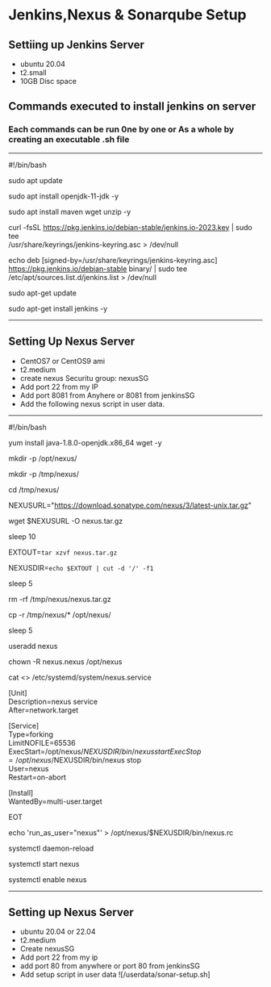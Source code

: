 # Jenkins,Nexus & Sonarqube Setup
## Settiing up Jenkins Server
- ubuntu 20.04
- t2.small
- 10GB Disc space

## Commands executed to install jenkins on server

### Each commands can be run 0ne by one or As a whole by creating an executable .sh file

---
#!/bin/bash

sudo apt update

sudo apt install openjdk-11-jdk -y

sudo apt install maven wget unzip -y

curl -fsSL https://pkg.jenkins.io/debian-stable/jenkins.io-2023.key | sudo tee \
  /usr/share/keyrings/jenkins-keyring.asc > /dev/null
  
echo deb [signed-by=/usr/share/keyrings/jenkins-keyring.asc] \
  https://pkg.jenkins.io/debian-stable binary/ | sudo tee \
  /etc/apt/sources.list.d/jenkins.list > /dev/null

sudo apt-get update

sudo apt-get install jenkins -y

---

## Setting Up Nexus Server
- CentOS7 or CentOS9 ami
- t2.medium
- create nexus Securitu group: nexusSG
- Add port 22 from my IP
- Add port 8081 from Anyhere or 8081 from jenkinsSG
- Add the following nexus script in user data.

---
#!/bin/bash

yum install java-1.8.0-openjdk.x86_64 wget -y   

mkdir -p /opt/nexus/   

mkdir -p /tmp/nexus/                           

cd /tmp/nexus/

NEXUSURL="https://download.sonatype.com/nexus/3/latest-unix.tar.gz"

wget $NEXUSURL -O nexus.tar.gz

sleep 10


EXTOUT=`tar xzvf nexus.tar.gz`

NEXUSDIR=`echo $EXTOUT | cut -d '/' -f1`

sleep 5

rm -rf /tmp/nexus/nexus.tar.gz

cp -r /tmp/nexus/* /opt/nexus/

sleep 5

useradd nexus

chown -R nexus.nexus /opt/nexus 

cat <<EOT>> /etc/systemd/system/nexus.service

[Unit]                                                                          
Description=nexus service                                                       
After=network.target                                                            
                                                                  
[Service]                                                                       
Type=forking                                                                    
LimitNOFILE=65536                                                               
ExecStart=/opt/nexus/$NEXUSDIR/bin/nexus start                                  
ExecStop=/opt/nexus/$NEXUSDIR/bin/nexus stop                                    
User=nexus                                                                      
Restart=on-abort                                                                
                                                                  
[Install]                                                                       
WantedBy=multi-user.target                                                      

EOT

echo 'run_as_user="nexus"' > /opt/nexus/$NEXUSDIR/bin/nexus.rc

systemctl daemon-reload

systemctl start nexus

systemctl enable nexus

---
  
## Setting up Nexus Server
- ubuntu 20.04 or 22.04
- t2.medium
- Create nexusSG
- Add port 22 from my ip
- add port 80 from anywhere or port 80 from jenkinsSG
- Add setup script in user data
  ![/userdata/sonar-setup.sh]

